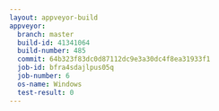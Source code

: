 ```yaml
---
layout: appveyor-build
appveyor:
  branch: master
  build-id: 41341064
  build-number: 485
  commit: 64b323f83dc0d87112dc9e3a30dc4f8ea31933f1
  job-id: bfra4sdajlpus05q
  job-number: 6
  os-name: Windows
  test-result: 0
---
```

